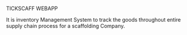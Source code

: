  TICKSCAFF WEBAPP
 
It is inventory Management System to track the goods throughout entire supply chain process for a scaffolding Company.
